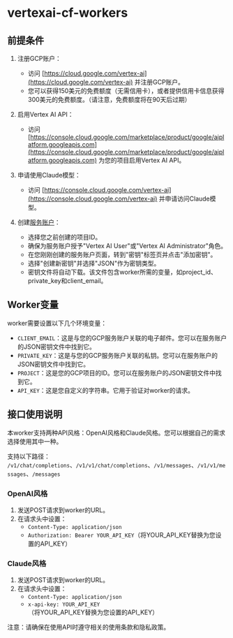 # vertexai-cf-workers

## 前提条件
1. 注册GCP账户：
   - 访问 [https://cloud.google.com/vertex-ai](https://cloud.google.com/vertex-ai) 并注册GCP账户。
   - 您可以获得150美元的免费额度（无需信用卡），或者提供信用卡信息获得300美元的免费额度。（请注意，免费额度将在90天后过期）

2. 启用Vertex AI API：
   - 访问 [https://console.cloud.google.com/marketplace/product/google/aiplatform.googleapis.com](https://console.cloud.google.com/marketplace/product/google/aiplatform.googleapis.com) 为您的项目启用Vertex AI API。
   
3. 申请使用Claude模型：
   - 访问 [https://console.cloud.google.com/vertex-ai](https://console.cloud.google.com/vertex-ai) 并申请访问Claude模型。

4. 创建[服务账户](https://console.cloud.google.com/projectselector/iam-admin/serviceaccounts/create?walkthrough_id=iam--create-service-account#step_index=1)：
   - 选择您之前创建的项目ID。
   - 确保为服务账户授予"Vertex AI User"或"Vertex AI Administrator"角色。
   - 在您刚刚创建的服务账户页面，转到"密钥"标签页并点击"添加密钥"。
   - 选择"创建新密钥"并选择"JSON"作为密钥类型。
   - 密钥文件将自动下载。该文件包含worker所需的变量，如project_id、private_key和client_email。
   
## Worker变量

worker需要设置以下几个环境变量：

- `CLIENT_EMAIL`：这是与您的GCP服务账户关联的电子邮件。您可以在服务账户的JSON密钥文件中找到它。
- `PRIVATE_KEY`：这是与您的GCP服务账户关联的私钥。您可以在服务账户的JSON密钥文件中找到它。
- `PROJECT`：这是您的GCP项目的ID。您可以在服务账户的JSON密钥文件中找到它。
- `API_KEY`：这是您自定义的字符串。它用于验证对worker的请求。



## 接口使用说明

本worker支持两种API风格：OpenAI风格和Claude风格。您可以根据自己的需求选择使用其中一种。

支持以下路径：
 `/v1/chat/completions`、`/v1/v1/chat/completions`、`/v1/messages`、`/v1/v1/messages`、`/messages`

### OpenAI风格

1. 发送POST请求到worker的URL。
2. 在请求头中设置：
   - `Content-Type: application/json`
   - `Authorization: Bearer YOUR_API_KEY`（将YOUR_API_KEY替换为您设置的API_KEY）

### Claude风格

1. 发送POST请求到worker的URL。
2. 在请求头中设置：
   - `Content-Type: application/json`
   - `x-api-key: YOUR_API_KEY`（将YOUR_API_KEY替换为您设置的API_KEY）

注意：请确保在使用API时遵守相关的使用条款和隐私政策。

